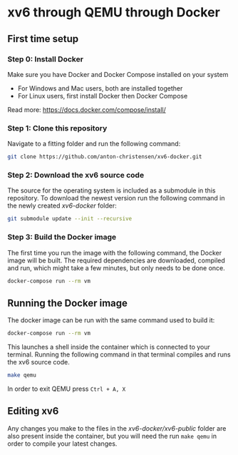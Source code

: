 # xv6 through QEMU through Docker

## First time setup
### Step 0: Install Docker
Make sure you have Docker and Docker Compose installed on your system
  - For Windows and Mac users, both are installed together
  - For Linux users, first install Docker then Docker Compose

Read more: https://docs.docker.com/compose/install/

### Step 1: Clone this repository 
Navigate to a fitting folder and run the following command:
```bash
git clone https://github.com/anton-christensen/xv6-docker.git
```

### Step 2: Download the xv6 source code
The source for the operating system is included as a submodule in this repository.
To download the newest version run the following command in the newly created *xv6-docker* folder:
```bash
git submodule update --init --recursive
```

### Step 3: Build the Docker image
The first time you run the image with the following command, the Docker image will be built.
The required dependencies are downloaded, compiled and run, which might take a few minutes, but only needs to be done once.
```bash
docker-compose run --rm vm
```

## Running the Docker image
The docker image can be run with the same command used to build it: 
```bash
docker-compose run --rm vm
```

This launches a shell inside the container which is connected to your terminal.
Running the following command in that terminal compiles and runs the xv6 source code.
```bash
make qemu
```

In order to exit QEMU press ```Ctrl + A, X```

## Editing xv6
Any changes you make to the files in the *xv6-docker/xv6-public* folder are also present inside the container, but you will need the run ```make qemu``` in order to compile your latest changes.


